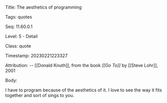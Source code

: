 Title:  The aesthetics of programming

Tags:   quotes

Seq:    11.60.0.1

Level:  5 - Detail

Class:  quote

Timestamp: 20230221223327

Attribution: -- [[Donald Knuth]], from the book *[[Go To]]* by [[Steve Lohr]], 2001

Body:

I have to program because of the aesthetics of it. I love to see the way it fits together and sort of sings to you.

